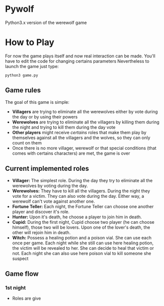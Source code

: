 
# Pywolf

Python3.x version of the werewolf game

# How to Play  
For now the game plays itself and now real interaction can be made.
You'll have to edit the code for changing certains parameters
Nevertheless to launch the game just type:

	python3 game.py
## Game rules

The goal of this game is simple:

- **Villagers** are trying to eliminate all the werewolves either by vote during the day or by using their powers
- **Werewolves** are trying to eliminate all the villagers by killing them during the night and trying to kill them during the day vote
- **Other players** might receive *certains* roles that make them play by themselves against  all the villagers and the wolves, so they can only count on them
- Once there is no more villager, werewolf or that special conditions (that comes with certains characters) are met, the game is over

## Current implemented roles

- **Villager:** The simplest role. During the day they try to eliminate all the werewolves by voting during the day.
- **Werewolves:** They have to kill all the villagers. During the night they vote for a victim. They can also vote during the day. Either way, a werewolf can't vote against another one.
- **Fortune Teller:** Each night, the Fortune Teller can choose one another player and discover it's role.
- **Hunter:** Upon it's death, he choose a player to join him in death.
- **Cupid:** During the first night, Cupid choose two player (he can choose himself), those two will be lovers. Upon one of the lover's death, the other will rejoin him in death.
- **Witch:** Possess a healing potion and a poison vial. She can use each once per game. Each night while she still can use here healing potion, the victim will be revealed to her. She can decide to heal that victim or not.
Each night she can also use here poison vial to kill someone she suspect

## Game flow

### 1st night
- Roles are give
